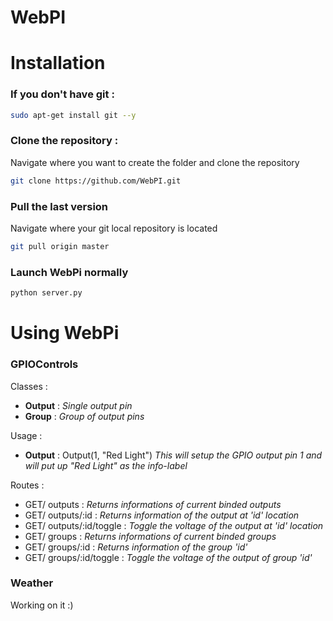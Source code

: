 # WebPI

# Installation

### If you don't have git :
```sh
sudo apt-get install git --y
```


### Clone the repository :
Navigate where you want to create the folder and clone the repository <br>
```sh
git clone https://github.com/WebPI.git
```

### Pull the last version
Navigate where your git local repository is located <br>
```sh
git pull origin master
```

### Launch WebPi normally
```sh
python server.py
```

# Using WebPi

### GPIOControls

Classes :
- **Output** : *Single output pin*
- **Group** : *Group of output pins*

Usage : 
- **Output** : Output(1, "Red Light") *This will setup the GPIO output pin 1 and will put up "Red Light" as the info-label*


Routes :
- GET/ outputs : *Returns informations of current binded outputs*
- GET/ outputs/:id : *Returns information of the output at 'id' location*
- GET/ outputs/:id/toggle : *Toggle the voltage of the output at 'id' location*
- GET/ groups : *Returns informations of current binded groups*
- GET/ groups/:id : *Returns information of the group 'id'*
- GET/ groups/:id/toggle : *Toggle the voltage of the output of group 'id'*

### Weather

Working on it :)




